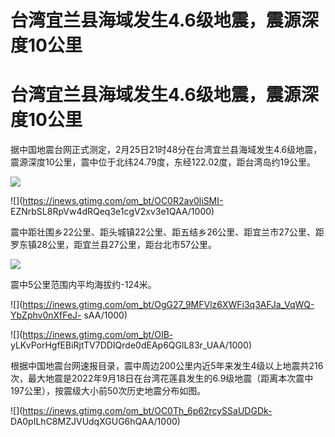 # 台湾宜兰县海域发生4.6级地震，震源深度10公里

# 台湾宜兰县海域发生4.6级地震，震源深度10公里

据中国地震台网正式测定，2月25日21时48分在台湾宜兰县海域发生4.6级地震，震源深度10公里，震中位于北纬24.79度，东经122.02度，距台湾岛约19公里。

![](https://inews.gtimg.com/om_bt/ORrSNoyztiyRQ5_Fs5N5aKp0b0y0Um-B7_sy16N-9o62kAA/1000)

![](https://inews.gtimg.com/om_bt/OC0R2av0liSMI-
EZNrbSL8RpVw4dRQeq3e1cgV2xv3e1QAA/1000)

震中距壮围乡22公里、距头城镇22公里、距五结乡26公里、距宜兰市27公里、距罗东镇28公里，距宜兰县27公里，距台北市57公里。

![](https://inews.gtimg.com/om_bt/OqIAeZnUO05KzlcCydHybvQzclHOYCnnXdkvIR0rpJsWMAA/1000)

震中5公里范围内平均海拔约-124米。

![](https://inews.gtimg.com/om_bt/OgG27_9MFVlz6XWFi3q3AFJa_VqWQ-YbZphv0nXfFeJ-
sAA/1000)

![](https://inews.gtimg.com/om_bt/OIB-
yLKvPorHgfEBiRjtTV7DDIQrde0dEAp6QGlL83r_UAA/1000)

根据中国地震台网速报目录，震中周边200公里内近5年来发生4级以上地震共216次，最大地震是2022年9月18日在台湾花莲县发生的6.9级地震（距离本次震中197公里），按震级大小前50次历史地震分布如图。

![](https://inews.gtimg.com/om_bt/OC0Th_6p62rcySSaUDGDk-
DA0pILhC8MZJVUdqXGUG6hQAA/1000)

